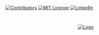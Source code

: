 <!--
*** Thanks for checking out this README Template. If you have a suggestion that would
*** make this better please fork the repo and create a pull request or simple open
*** an issue with the tag "enhancement".
*** Thanks again! Now go create something AMAZING! :D
-->

<!-- PROJECT SHIELDS -->
<!--
*** I'm using markdown "reference style" links for readability.
*** Reference links are enclosed in brackets [ ] instead of parentheses ( ).
*** See the bottom of this document for the declaration of the reference variables
*** for build-url, contributors-url, etc. This is an optional, concise syntax you may use.
*** https://www.markdownguide.org/basic-syntax/#reference-style-links
-->

<!-- [![Build Status][build-shield]][build-url]-->
[![Contributors][contributors-shield]][contributors-url]
[![MIT License][license-shield]][license-url]
[![LinkedIn][linkedin-shield]][linkedin-url]

<!-- PROJECT LOGO -->
<br />
<p align="center">
  <a href="https://github.com/jamessom/petadmin/">
    <img src="https://github.com/jamessom/petadmin/blob/master/app/assets/images/logo_github.png" alt="Logo" >
  </a>
</p>


<!-- MARKDOWN LINKS & IMAGES -->
<!-- https://www.markdownguide.org/basic-syntax/#reference-style-links -->
<!--
[coverage-url]:
[coverage-shield]: https://img.shields.io/codecov/c/github/jamessom/ontime-agenda.svg?style=flat-square
[build-url]: #
[build-shield]: https://img.shields.io/badge/build-passing-brightgreen.svg?style=flat-square
[product-screenshot]: #
-->
[contributors-shield]: https://img.shields.io/badge/contributors-1-orange.svg?style=flat-square
[contributors-url]: https://github.com/jamessom/petadmin/graphs/contributors

[license-shield]: https://img.shields.io/badge/license-MIT-blue.svg?style=flat-square
[license-url]: https://choosealicense.com/licenses/mit

[linkedin-shield]: https://img.shields.io/badge/-LinkedIn-black.svg?style=flat-square&logo=linkedin&colorB=555
[linkedin-url]: https://www.linkedin.com/in/jamessomqueiroz/